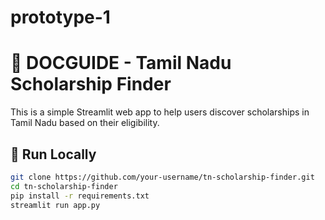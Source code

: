 # prototype-1
# 📘 DOCGUIDE - Tamil Nadu Scholarship Finder

This is a simple Streamlit web app to help users discover scholarships in Tamil Nadu based on their eligibility.

## 🚀 Run Locally

```bash
git clone https://github.com/your-username/tn-scholarship-finder.git
cd tn-scholarship-finder
pip install -r requirements.txt
streamlit run app.py

